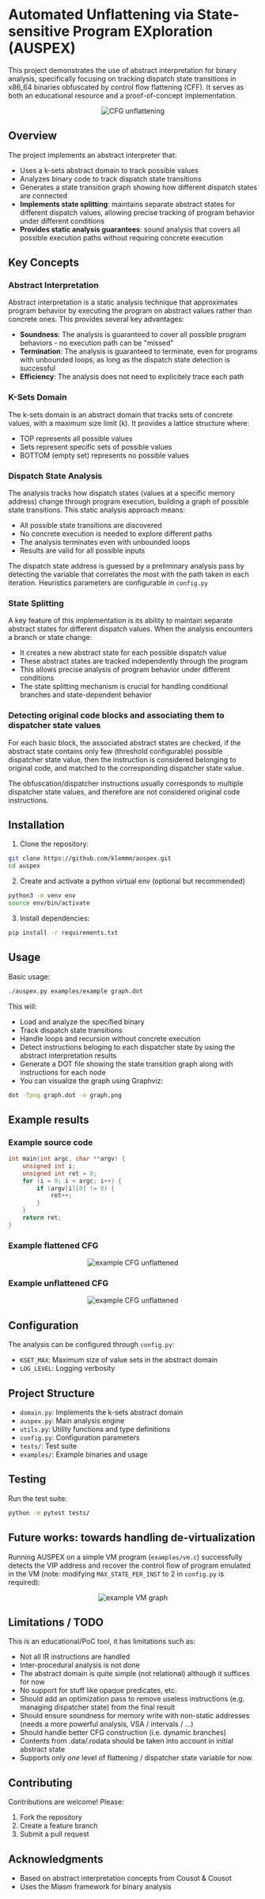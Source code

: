 # Automated Unflattening via State-sensitive Program EXploration (AUSPEX)

This project demonstrates the use of abstract interpretation for binary analysis, specifically focusing on tracking dispatch state transitions in x86_64 binaries obfuscated by control flow flattening (CFF). It serves as both an educational resource and a proof-of-concept implementation.

<p align="center">
  <img src="https://raw.githubusercontent.com/klemmm/auspex/refs/heads/main/doc/schema.png" alt="CFG unflattening"/>
</p>

## Overview

The project implements an abstract interpreter that:
- Uses a k-sets abstract domain to track possible values
- Analyzes binary code to track dispatch state transitions
- Generates a state transition graph showing how different dispatch states are connected
- **Implements state splitting**: maintains separate abstract states for different dispatch values, allowing precise tracking of program behavior under different conditions
- **Provides static analysis guarantees**: sound analysis that covers all possible execution paths without requiring concrete execution

## Key Concepts

### Abstract Interpretation
Abstract interpretation is a static analysis technique that approximates program behavior by executing the program on abstract values rather than concrete ones. This provides several key advantages:

- **Soundness**: The analysis is guaranteed to cover all possible program behaviors - no execution path can be "missed"
- **Termination**: The analysis is guaranteed to terminate, even for programs with unbounded loops, as long as the dispatch state detection is successful
- **Efficiency**: The analysis does not need to explicitely trace each path

### K-Sets Domain
The k-sets domain is an abstract domain that tracks sets of concrete values, with a maximum size limit (k). It provides a lattice structure where:
- TOP represents all possible values
- Sets represent specific sets of possible values
- BOTTOM (empty set) represents no possible values

### Dispatch State Analysis
The analysis tracks how dispatch states (values at a specific memory address) change through program execution, building a graph of possible state transitions. This static analysis approach means:
- All possible state transitions are discovered
- No concrete execution is needed to explore different paths
- The analysis terminates even with unbounded loops
- Results are valid for all possible inputs

The dispatch state address is guessed by a preliminary analysis pass by detecting the variable that correlates the most with the path taken in each iteration. Heuristics parameters are configurable in `config.py`

### State Splitting
A key feature of this implementation is its ability to maintain separate abstract states for different dispatch values. When the analysis encounters a branch or state change:
- It creates a new abstract state for each possible dispatch value
- These abstract states are tracked independently through the program
- This allows precise analysis of program behavior under different conditions
- The state splitting mechanism is crucial for handling conditional branches and state-dependent behavior

### Detecting original code blocks and associating them to dispatcher state values

For each basic block, the associated abstract states are checked, if the abstract state contains only few (threshold configurable) possible dispatcher state value, then the instruction is considered belonging to original code, and matched to the corresponding dispatcher state value.

The obfuscation/dispatcher instructions usually corresponds to multiple dispatcher state values, and therefore are not considered original code instructions.

## Installation

1. Clone the repository:
```bash
git clone https://github.com/klemmm/auspex.git
cd auspex
```

2. Create and activate a python virtual env (optional but recommended)
```bash
python3 -m venv env
source env/bin/activate
```

3. Install dependencies:
```bash
pip install -r requirements.txt
```

## Usage

Basic usage:
```bash
./auspex.py examples/example graph.dot
```

This will:
- Load and analyze the specified binary
- Track dispatch state transitions
- Handle loops and recursion without concrete execution
- Detect instructions beloging to each dispatcher state by using the abstract interpretation results
- Generate a DOT file showing the state transition graph along with instructions for each node
- You can visualize the graph using Graphviz:
```bash
dot -Tpng graph.dot -o graph.png
```

## Example results 

### Example source code

```c
int main(int argc, char **argv) {
    unsigned int i;
    unsigned int ret = 0;
    for (i = 0; i < argc; i++) {
        if (argv[i][0] != 0) {
            ret++;
        }
    }
    return ret;
}
```

### Example flattened CFG

<p align="center">
  <img src="https://raw.githubusercontent.com/klemmm/auspex/refs/heads/main/examples/example-flattened.png" alt="example CFG unflattened"/>
</p>

### Example unflattened CFG

<p align="center">
  <img src="https://raw.githubusercontent.com/klemmm/auspex/refs/heads/main/examples/example.png" alt="example CFG unflattened"/>
</p>

## Configuration

The analysis can be configured through `config.py`:
- `KSET_MAX`: Maximum size of value sets in the abstract domain
- `LOG_LEVEL`: Logging verbosity

## Project Structure

- `domain.py`: Implements the k-sets abstract domain
- `auspex.py`: Main analysis engine
- `utils.py`: Utility functions and type definitions
- `config.py`: Configuration parameters
- `tests/`: Test suite
- `examples/`: Example binaries and usage

## Testing

Run the test suite:
```bash
python -m pytest tests/
```

## Future works: towards handling de-virtualization

Running AUSPEX on a simple VM program (`examples/vm.c`) successfully detects the VIP address and recover the control flow of program emulated in the VM (note: modifying `MAX_STATE_PER_INST` to 2 in `config.py` is required): 

<p align="center">
  <img src="https://raw.githubusercontent.com/klemmm/auspex/refs/heads/main/examples/vm.png" alt="example VM graph"/>
</p>

## Limitations / TODO

This is an educational/PoC tool, it has limitations such as: 
- Not all IR instructions are handled
- Inter-procedural analysis is not done
- The abstract domain is quite simple (not relational) although it suffices for now 
- No support for stuff like opaque predicates, etc. 
- Should add an optimization pass to remove useless instructions (e.g. managing dispatcher state) from the final result
- Should ensure soundness for memory write with non-static addresses (needs a more powerful analysis, VSA / intervals / ...)
- Should handle better CFG construction (i.e. dynamic branches)
- Contents from .data/.rodata should be taken into account in initial abstract state
- Supports only *one* level of flattening / dispatcher state variable for now.

## Contributing

Contributions are welcome! Please:
1. Fork the repository
2. Create a feature branch
3. Submit a pull request

## Acknowledgments

- Based on abstract interpretation concepts from Cousot & Cousot
- Uses the Miasm framework for binary analysis 
